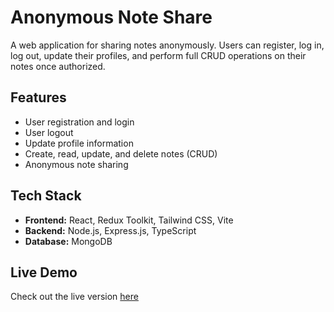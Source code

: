 # Anonymous Note Share

A web application for sharing notes anonymously. Users can register, log in, log out, update their profiles, and perform full CRUD operations on their notes once authorized.

## Features

- User registration and login
- User logout
- Update profile information
- Create, read, update, and delete notes (CRUD)
- Anonymous note sharing

## Tech Stack

- **Frontend:** React, Redux Toolkit, Tailwind CSS, Vite  
- **Backend:** Node.js, Express.js, TypeScript  
- **Database:** MongoDB  

## Live Demo

Check out the live version [here](https://note-one-xi.vercel.app/)


